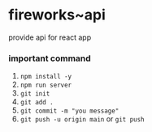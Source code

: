 # fireworks~api #

provide api for 
react app


### important command

1. `npm install -y`
2. `npm run server`
3. `git init`
4. `git add .`
5. `git commit -m "you message"`
6. `git push -u origin main` or  `git push`